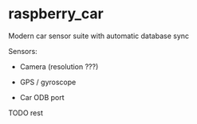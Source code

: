 # raspberry_car

Modern car sensor suite with automatic database sync

Sensors:

  - Camera (resolution ???)

  - GPS / gyroscope

  - Car ODB port

TODO rest